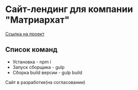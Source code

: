 # Сайт-лендинг для компании "Матриархат"
[Ссылка на проект](https://github.com/OakTre/matriarkhat/app/index.html "https://github.com/OakTre/matriarkhat/app/index.html")

## Список команд

* Установка - npm i
* Запуск сборщика - gulp
* Сборка build версии - gulp build

Сайт в разработке(на согласовании)
